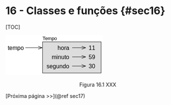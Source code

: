 # 16 - Classes e funções {#sec16}

[TOC]

![Figura 16.1](figures/fig16_1.png)

<center>Figura 16.1 XXX</center>

[Próxima página >>](@ref sec17)